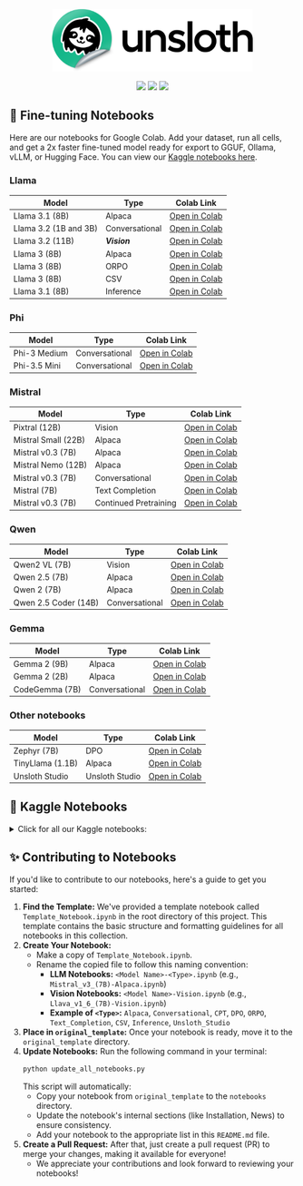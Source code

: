 <div align="center">

  <a href="https://unsloth.ai"><picture>
    <source media="(prefers-color-scheme: dark)" srcset="https://raw.githubusercontent.com/unslothai/unsloth/main/images/unsloth%20logo%20white%20text.png">
    <source media="(prefers-color-scheme: light)" srcset="https://raw.githubusercontent.com/unslothai/unsloth/main/images/unsloth%20logo%20black%20text.png">
    <img alt="unsloth logo" src="https://raw.githubusercontent.com/unslothai/unsloth/main/images/unsloth%20logo%20black%20text.png" height="110" style="max-width: 100%;">
  </picture></a>
  
<a href="https://colab.research.google.com/drive/1Ys44kVvmeZtnICzWz0xgpRnrIOjZAuxp?usp=sharing"><img src="https://raw.githubusercontent.com/unslothai/unsloth/main/images/start free finetune button.png" height="48"></a>
<a href="https://discord.gg/unsloth"><img src="https://raw.githubusercontent.com/unslothai/unsloth/main/images/Discord button.png" height="48"></a>
<a href="https://docs.unsloth.ai"><img src="https://raw.githubusercontent.com/unslothai/unsloth/refs/heads/main/images/Documentation%20Button.png" height="48"></a>

</div>

## 📒 Fine-tuning Notebooks
Here are our notebooks for Google Colab. Add your dataset, run all cells, and get a 2x faster fine-tuned model ready for export to GGUF, Ollama, vLLM, or Hugging Face. You can view our [Kaggle notebooks here](https://github.com/unslothai/notebooks/#Kaggle-Notebooks).
### Llama
| Model | Type | Colab Link |
| --- | --- | --- |
| Llama 3.1 (8B) | Alpaca | [Open in Colab](https://colab.research.google.com/github/unslothai/notebooks/blob/main/notebooks/Llama3_1_(8B)-Alpaca.ipynb) |
| Llama 3.2 (1B and 3B) | Conversational | [Open in Colab](https://colab.research.google.com/github/unslothai/notebooks/blob/main/notebooks/Llama3_2_(1B_and_3B)-Conversational.ipynb) |
| Llama 3.2 (11B) | ***Vision*** | [Open in Colab](https://colab.research.google.com/github/unslothai/notebooks/blob/main/notebooks/Llama3_2_(11B)-Vision.ipynb) |
| Llama 3 (8B) | Alpaca | [Open in Colab](https://colab.research.google.com/github/unslothai/notebooks/blob/main/notebooks/Llama3_(8B)-Alpaca.ipynb) |
| Llama 3 (8B) | ORPO | [Open in Colab](https://colab.research.google.com/github/unslothai/notebooks/blob/main/notebooks/Llama3_(8B)-ORPO.ipynb) |
| Llama 3 (8B) | CSV | [Open in Colab](https://colab.research.google.com/github/unslothai/notebooks/blob/main/notebooks/Llama3_(8B)-CSV.ipynb) |
| Llama 3.1 (8B) | Inference | [Open in Colab](https://colab.research.google.com/github/unslothai/notebooks/blob/main/notebooks/Llama3_1_(8B)-Inference.ipynb) |

### Phi
| Model | Type | Colab Link |
| --- | --- | --- |
| Phi-3 Medium | Conversational | [Open in Colab](https://colab.research.google.com/github/unslothai/notebooks/blob/main/notebooks/Phi_3_Medium-Conversational.ipynb) |
| Phi-3.5 Mini | Conversational | [Open in Colab](https://colab.research.google.com/github/unslothai/notebooks/blob/main/notebooks/Phi_3_5_Mini-Conversational.ipynb) |

### Mistral
| Model | Type | Colab Link |
| --- | --- | --- |
| Pixtral (12B) | Vision | [Open in Colab](https://colab.research.google.com/github/unslothai/notebooks/blob/main/notebooks/Pixtral_(12B)-Vision.ipynb) |
| Mistral Small (22B) | Alpaca | [Open in Colab](https://colab.research.google.com/github/unslothai/notebooks/blob/main/notebooks/Mistral_Small_(22B)-Alpaca.ipynb) |
| Mistral v0.3 (7B) | Alpaca | [Open in Colab](https://colab.research.google.com/github/unslothai/notebooks/blob/main/notebooks/Mistral_v0_3_(7B)-Alpaca.ipynb) |
| Mistral Nemo (12B) | Alpaca | [Open in Colab](https://colab.research.google.com/github/unslothai/notebooks/blob/main/notebooks/Mistral_Nemo_(12B)-Alpaca.ipynb) |
| Mistral v0.3 (7B) | Conversational | [Open in Colab](https://colab.research.google.com/github/unslothai/notebooks/blob/main/notebooks/Mistral_v3_(7B)-Conversational.ipynb) |
| Mistral (7B) | Text Completion | [Open in Colab](https://colab.research.google.com/github/unslothai/notebooks/blob/main/notebooks/Mistral_(7B)-Text_Completion.ipynb) |
| Mistral v0.3 (7B) | Continued Pretraining | [Open in Colab](https://colab.research.google.com/github/unslothai/notebooks/blob/main/notebooks/Mistral_v0_3_(7B)-CPT.ipynb) |

### Qwen
| Model | Type | Colab Link |
| --- | --- | --- |
| Qwen2 VL (7B) | Vision | [Open in Colab](https://colab.research.google.com/github/unslothai/notebooks/blob/main/notebooks/Qwen2_VL_(7B)-Vision.ipynb) |
| Qwen 2.5 (7B) | Alpaca | [Open in Colab](https://colab.research.google.com/github/unslothai/notebooks/blob/main/notebooks/Qwen2_5_(7B)-Alpaca.ipynb) |
| Qwen 2 (7B) | Alpaca | [Open in Colab](https://colab.research.google.com/github/unslothai/notebooks/blob/main/notebooks/Qwen2_(7B)-Alpaca.ipynb) |
| Qwen 2.5 Coder (14B) | Conversational | [Open in Colab](https://colab.research.google.com/github/unslothai/notebooks/blob/main/notebooks/Qwen2_5_Coder_(14B)-Conversational.ipynb) |

### Gemma
| Model | Type | Colab Link |
| --- | --- | --- |
| Gemma 2 (9B) | Alpaca | [Open in Colab](https://colab.research.google.com/github/unslothai/notebooks/blob/main/notebooks/Gemma2_(9B)-Alpaca.ipynb) |
| Gemma 2 (2B) | Alpaca | [Open in Colab](https://colab.research.google.com/github/unslothai/notebooks/blob/main/notebooks/Gemma2_(2B)-Alpaca.ipynb) |
| CodeGemma (7B) | Conversational | [Open in Colab](https://colab.research.google.com/github/unslothai/notebooks/blob/main/notebooks/CodeGemma_(7B)-Conversational.ipynb) |

### Other notebooks
| Model | Type | Colab Link |
| --- | --- | --- |
| Zephyr (7B) | DPO | [Open in Colab](https://colab.research.google.com/github/unslothai/notebooks/blob/main/notebooks/Zephyr_(7B)-DPO.ipynb) |
| TinyLlama (1.1B) | Alpaca | [Open in Colab](https://colab.research.google.com/github/unslothai/notebooks/blob/main/notebooks/TinyLlama_(1.1B)-Alpaca.ipynb) |
| Unsloth Studio | Unsloth Studio | [Open in Colab](https://colab.research.google.com/github/unslothai/notebooks/blob/main/notebooks/Unsloth_Studio.ipynb) |

## 📒 Kaggle Notebooks
<details>
  <summary>
Click for all our Kaggle notebooks:
  </summary>
### Llama
| Model | Type | Kaggle Link |
| --- | --- | --- |
| Llama 3.1 (8B) | Alpaca | [Open in Kaggle](https://www.kaggle.com/notebooks/welcome?src=https://github.com/unslothai/notebooks/blob/main/notebooks/Kaggle-Llama3_1_(8B)-Alpaca.ipynb&accelerator=nvidiaTeslaT4) |
| Llama 3.2 (1B and 3B) | Conversational | [Open in Kaggle](https://www.kaggle.com/notebooks/welcome?src=https://github.com/unslothai/notebooks/blob/main/notebooks/Kaggle-Llama3_2_(1B_and_3B)-Conversational.ipynb&accelerator=nvidiaTeslaT4) |
| Llama 3.2 (11B) | ***Vision*** | [Open in Kaggle](https://www.kaggle.com/notebooks/welcome?src=https://github.com/unslothai/notebooks/blob/main/notebooks/Kaggle-Llama3_2_(11B)-Vision.ipynb&accelerator=nvidiaTeslaT4) |
| Llama 3 (8B) | Alpaca | [Open in Kaggle](https://www.kaggle.com/notebooks/welcome?src=https://github.com/unslothai/notebooks/blob/main/notebooks/Kaggle-Llama3_(8B)-Alpaca.ipynb&accelerator=nvidiaTeslaT4) |
| Llama 3 (8B) | ORPO | [Open in Kaggle](https://www.kaggle.com/notebooks/welcome?src=https://github.com/unslothai/notebooks/blob/main/notebooks/Kaggle-Llama3_(8B)-ORPO.ipynb&accelerator=nvidiaTeslaT4) |
| Llama 3 (8B) | CSV | [Open in Kaggle](https://www.kaggle.com/notebooks/welcome?src=https://github.com/unslothai/notebooks/blob/main/notebooks/Kaggle-Llama3_(8B)-CSV.ipynb&accelerator=nvidiaTeslaT4) |
| Llama 3.1 (8B) | Inference | [Open in Kaggle](https://www.kaggle.com/notebooks/welcome?src=https://github.com/unslothai/notebooks/blob/main/notebooks/Kaggle-Llama3_1_(8B)-Inference.ipynb&accelerator=nvidiaTeslaT4) |

### Phi
| Model | Type | Kaggle Link |
| --- | --- | --- |
| Phi-3 Medium | Conversational | [Open in Kaggle](https://www.kaggle.com/notebooks/welcome?src=https://github.com/unslothai/notebooks/blob/main/notebooks/Kaggle-Phi_3_Medium-Conversational.ipynb&accelerator=nvidiaTeslaT4) |
| Phi-3.5 Mini | Conversational | [Open in Kaggle](https://www.kaggle.com/notebooks/welcome?src=https://github.com/unslothai/notebooks/blob/main/notebooks/Kaggle-Phi_3_5_Mini-Conversational.ipynb&accelerator=nvidiaTeslaT4) |

### Mistral
| Model | Type | Kaggle Link |
| --- | --- | --- |
| Pixtral (12B) | Vision | [Open in Kaggle](https://www.kaggle.com/notebooks/welcome?src=https://github.com/unslothai/notebooks/blob/main/notebooks/Kaggle-Pixtral_(12B)-Vision.ipynb&accelerator=nvidiaTeslaT4) |
| Mistral Small (22B) | Alpaca | [Open in Kaggle](https://www.kaggle.com/notebooks/welcome?src=https://github.com/unslothai/notebooks/blob/main/notebooks/Kaggle-Mistral_Small_(22B)-Alpaca.ipynb&accelerator=nvidiaTeslaT4) |
| Mistral v0.3 (7B) | Alpaca | [Open in Kaggle](https://www.kaggle.com/notebooks/welcome?src=https://github.com/unslothai/notebooks/blob/main/notebooks/Kaggle-Mistral_v0_3_(7B)-Alpaca.ipynb&accelerator=nvidiaTeslaT4) |
| Mistral Nemo (12B) | Alpaca | [Open in Kaggle](https://www.kaggle.com/notebooks/welcome?src=https://github.com/unslothai/notebooks/blob/main/notebooks/Kaggle-Mistral_Nemo_(12B)-Alpaca.ipynb&accelerator=nvidiaTeslaT4) |
| Mistral v0.3 (7B) | Conversational | [Open in Kaggle](https://www.kaggle.com/notebooks/welcome?src=https://github.com/unslothai/notebooks/blob/main/notebooks/Kaggle-Mistral_v3_(7B)-Conversational.ipynb&accelerator=nvidiaTeslaT4) |
| Mistral (7B) | Text Completion | [Open in Kaggle](https://www.kaggle.com/notebooks/welcome?src=https://github.com/unslothai/notebooks/blob/main/notebooks/Kaggle-Mistral_(7B)-Text_Completion.ipynb&accelerator=nvidiaTeslaT4) |
| Mistral v0.3 (7B) | Continued Pretraining | [Open in Kaggle](https://www.kaggle.com/notebooks/welcome?src=https://github.com/unslothai/notebooks/blob/main/notebooks/Kaggle-Mistral_v0_3_(7B)-CPT.ipynb&accelerator=nvidiaTeslaT4) |

### Qwen
| Model | Type | Kaggle Link |
| --- | --- | --- |
| Qwen2 VL (7B) | Vision | [Open in Kaggle](https://www.kaggle.com/notebooks/welcome?src=https://github.com/unslothai/notebooks/blob/main/notebooks/Kaggle-Qwen2_VL_(7B)-Vision.ipynb&accelerator=nvidiaTeslaT4) |
| Qwen 2.5 (7B) | Alpaca | [Open in Kaggle](https://www.kaggle.com/notebooks/welcome?src=https://github.com/unslothai/notebooks/blob/main/notebooks/Kaggle-Qwen2_5_(7B)-Alpaca.ipynb&accelerator=nvidiaTeslaT4) |
| Qwen 2 (7B) | Alpaca | [Open in Kaggle](https://www.kaggle.com/notebooks/welcome?src=https://github.com/unslothai/notebooks/blob/main/notebooks/Kaggle-Qwen2_(7B)-Alpaca.ipynb&accelerator=nvidiaTeslaT4) |
| Qwen 2.5 Coder (14B) | Conversational | [Open in Kaggle](https://www.kaggle.com/notebooks/welcome?src=https://github.com/unslothai/notebooks/blob/main/notebooks/Kaggle-Qwen2_5_Coder_(14B)-Conversational.ipynb&accelerator=nvidiaTeslaT4) |

### Gemma
| Model | Type | Kaggle Link |
| --- | --- | --- |
| Gemma 2 (9B) | Alpaca | [Open in Kaggle](https://www.kaggle.com/notebooks/welcome?src=https://github.com/unslothai/notebooks/blob/main/notebooks/Kaggle-Gemma2_(9B)-Alpaca.ipynb&accelerator=nvidiaTeslaT4) |
| Gemma 2 (2B) | Alpaca | [Open in Kaggle](https://www.kaggle.com/notebooks/welcome?src=https://github.com/unslothai/notebooks/blob/main/notebooks/Kaggle-Gemma2_(2B)-Alpaca.ipynb&accelerator=nvidiaTeslaT4) |
| CodeGemma (7B) | Conversational | [Open in Kaggle](https://www.kaggle.com/notebooks/welcome?src=https://github.com/unslothai/notebooks/blob/main/notebooks/Kaggle-CodeGemma_(7B)-Conversational.ipynb&accelerator=nvidiaTeslaT4) |

### Other notebooks
| Model | Type | Kaggle Link |
| --- | --- | --- |
| Zephyr (7B) | DPO | [Open in Kaggle](https://www.kaggle.com/notebooks/welcome?src=https://github.com/unslothai/notebooks/blob/main/notebooks/Kaggle-Zephyr_(7B)-DPO.ipynb&accelerator=nvidiaTeslaT4) |
| TinyLlama (1.1B) | Alpaca | [Open in Kaggle](https://www.kaggle.com/notebooks/welcome?src=https://github.com/unslothai/notebooks/blob/main/notebooks/Kaggle-TinyLlama_(1.1B)-Alpaca.ipynb&accelerator=nvidiaTeslaT4) |
| Unsloth Studio | Unsloth Studio | [Open in Kaggle](https://www.kaggle.com/notebooks/welcome?src=https://github.com/unslothai/notebooks/blob/main/notebooks/Kaggle-Unsloth_Studio.ipynb&accelerator=nvidiaTeslaT4) |

</details>

<!-- Last updated on: 2024-12-24 00:13:25 -->
<!-- End of Notebook Links -->

## ✨ Contributing to Notebooks
If you'd like to contribute to our notebooks, here's a guide to get you started:

1. **Find the Template:**  We've provided a template notebook called `Template_Notebook.ipynb` in the root directory of this project. This template contains the basic structure and formatting guidelines for all notebooks in this collection.
2. **Create Your Notebook:**
    *   Make a copy of `Template_Notebook.ipynb`.
    *   Rename the copied file to follow this naming convention:
        *   **LLM Notebooks:** `<Model Name>-<Type>.ipynb` (e.g., `Mistral_v3_(7B)-Alpaca.ipynb`)
        *   **Vision Notebooks:** `<Model Name>-Vision.ipynb` (e.g., `Llava_v1_6_(7B)-Vision.ipynb`)
        *   **Example of `<Type>`:** `Alpaca`, `Conversational`, `CPT`, `DPO`, `ORPO`, `Text_Completion`, `CSV`, `Inference`, `Unsloth_Studio`
    <!-- *   Modify the content of your notebook, adding your code, explanations, and any other relevant information. Make sure to follow the structure and guidelines from the template. -->
3. **Place in `original_template`:** Once your notebook is ready, move it to the `original_template` directory.
4. **Update Notebooks:** Run the following command in your terminal:
    ```bash
    python update_all_notebooks.py
    ```
    This script will automatically:
    *   Copy your notebook from `original_template` to the `notebooks` directory.
    *   Update the notebook's internal sections (like Installation, News) to ensure consistency.
    *   Add your notebook to the appropriate list in this `README.md` file.
5. **Create a Pull Request:** After that, just create a pull request (PR) to merge your changes, making it available for everyone!
    *   We appreciate your contributions and look forward to reviewing your notebooks!
